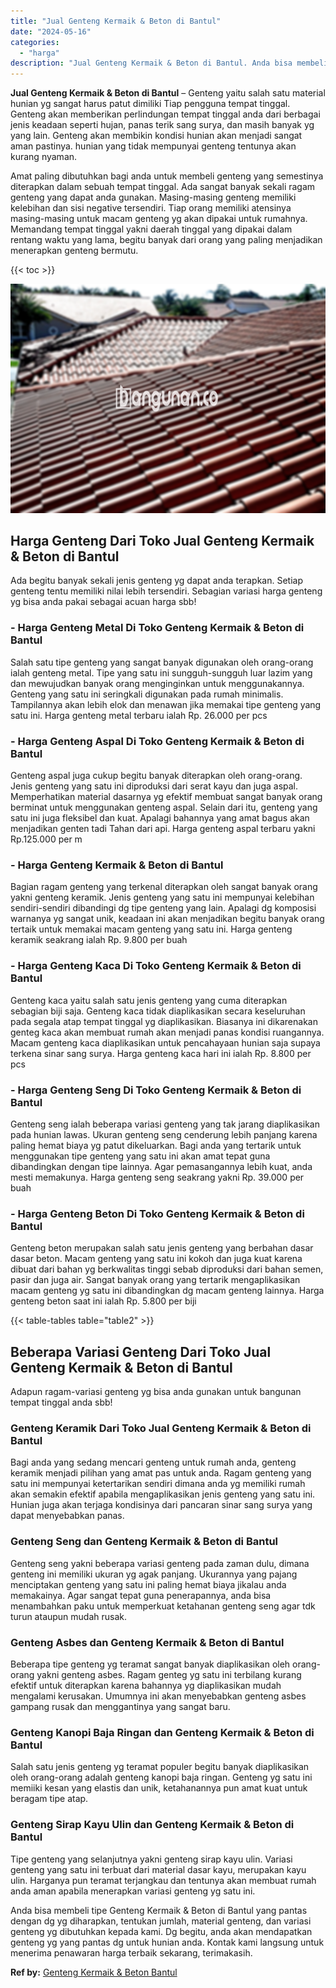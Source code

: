 ```yaml
---
title: "Jual Genteng Kermaik & Beton di Bantul"
date: "2024-05-16"
categories: 
  - "harga"
description: "Jual Genteng Kermaik & Beton di Bantul. Anda bisa membeli tipe Genteng Kermaik & Beton di Bantul yang pantas dengan dg yg diharapkan, tentukan jumlah, materi..."
---
```


**Jual Genteng Kermaik & Beton di Bantul** – Genteng yaitu salah satu material hunian yg sangat harus patut dimiliki Tiap pengguna tempat tinggal. Genteng akan memberikan perlindungan tempat tinggal anda dari berbagai jenis keadaan seperti hujan, panas terik sang surya, dan masih banyak yg yang lain. Genteng akan membikin kondisi hunian akan menjadi sangat aman pastinya. hunian yang tidak mempunyai genteng tentunya akan kurang nyaman.

Amat paling dibutuhkan bagi anda untuk membeli genteng yang semestinya diterapkan dalam sebuah tempat tinggal. Ada sangat banyak sekali ragam genteng yang dapat anda gunakan. Masing-masing genteng memiliki kelebihan dan sisi negative tersendiri. Tiap orang memiliki atensinya masing-masing untuk macam genteng yg akan dipakai untuk rumahnya. Memandang tempat tinggal yakni daerah tinggal yang dipakai dalam rentang waktu yang lama, begitu banyak dari orang yang paling menjadikan menerapkan genteng bermutu.

{{< toc >}}

![Jual Genteng Kermaik & Beton di Bantul](/images/genteng-minimalis-murah09.png)

## Harga Genteng Dari Toko Jual Genteng Kermaik & Beton di Bantul

Ada begitu banyak sekali jenis genteng yg dapat anda terapkan. Setiap genteng tentu memiliki nilai lebih tersendiri. Sebagian variasi harga genteng yg bisa anda pakai sebagai acuan harga sbb!

### \- Harga Genteng Metal Di Toko Genteng Kermaik & Beton di Bantul

Salah satu tipe genteng yang sangat banyak digunakan oleh orang-orang ialah genteng metal. Tipe yang satu ini sungguh-sungguh luar lazim yang dan mewujudkan banyak orang menginginkan untuk menggunakannya. Genteng yang satu ini seringkali digunakan pada rumah minimalis. Tampilannya akan lebih elok dan menawan jika memakai tipe genteng yang satu ini. Harga genteng metal terbaru ialah Rp. 26.000 per pcs

### \- Harga Genteng Aspal Di Toko Genteng Kermaik & Beton di Bantul

Genteng aspal juga cukup begitu banyak diterapkan oleh orang-orang. Jenis genteng yang satu ini diproduksi dari serat kayu dan juga aspal. Memperhatikan material dasarnya yg efektif membuat sangat banyak orang berminat untuk menggunakan genteng aspal. Selain dari itu, genteng yang satu ini juga fleksibel dan kuat. Apalagi bahannya yang amat bagus akan menjadikan genten tadi Tahan dari api. Harga genteng aspal terbaru yakni Rp.125.000 per m

### \- Harga Genteng Kermaik & Beton di Bantul

Bagian ragam genteng yang terkenal diterapkan oleh sangat banyak orang yakni genteng keramik. Jenis genteng yang satu ini mempunyai kelebihan sendiri-sendiri dibandingi dg tipe genteng yang lain. Apalagi dg komposisi warnanya yg sangat unik, keadaan ini akan menjadikan begitu banyak orang tertaik untuk memakai macam genteng yang satu ini. Harga genteng keramik seakrang ialah Rp. 9.800 per buah

### \- Harga Genteng Kaca Di Toko Genteng Kermaik & Beton di Bantul

Genteng kaca yaitu salah satu jenis genteng yang cuma diterapkan sebagian biji saja. Genteng kaca tidak diaplikasikan secara keseluruhan pada segala atap tempat tinggal yg diaplikasikan. Biasanya ini dikarenakan genteg kaca akan membuat rumah akan menjadi panas kondisi ruangannya. Macam genteng kaca diaplikasikan untuk pencahayaan hunian saja supaya terkena sinar sang surya. Harga genteng kaca hari ini ialah Rp. 8.800 per pcs

### \- Harga Genteng Seng Di Toko Genteng Kermaik & Beton di Bantul

Genteng seng ialah beberapa variasi genteng yang tak jarang diaplikasikan pada hunian lawas. Ukuran genteng seng cenderung lebih panjang karena paling hemat biaya yg patut dikeluarkan. Bagi anda yang tertarik untuk menggunakan tipe genteng yang satu ini akan amat tepat guna dibandingkan dengan tipe lainnya. Agar pemasangannya lebih kuat, anda mesti memakunya. Harga genteng seng seakrang yakni Rp. 39.000 per buah

### \- Harga Genteng Beton Di Toko Genteng Kermaik & Beton di Bantul

Genteng beton merupakan salah satu jenis genteng yang berbahan dasar dasar beton. Macam genteng yang satu ini kokoh dan juga kuat karena dibuat dari bahan yg berkwalitas tinggi sebab diproduksi dari bahan semen, pasir dan juga air. Sangat banyak orang yang tertarik mengaplikasikan macam genteng yg satu ini dibandingkan dg macam genteng lainnya. Harga genteng beton saat ini ialah Rp. 5.800 per biji

{{< table-tables table="table2" >}}

## Beberapa Variasi Genteng Dari Toko Jual Genteng Kermaik & Beton di Bantul

Adapun ragam-variasi genteng yg bisa anda gunakan untuk bangunan tempat tinggal anda sbb!

### Genteng Keramik Dari Toko Jual Genteng Kermaik & Beton di Bantul

Bagi anda yang sedang mencari genteng untuk rumah anda, genteng keramik menjadi pilihan yang amat pas untuk anda. Ragam genteng yang satu ini mempunyai ketertarikan sendiri dimana anda yg memiliki rumah akan semakin efektif apabila mengaplikasikan jenis genteng yang satu ini. Hunian juga akan terjaga kondisinya dari pancaran sinar sang surya yang dapat menyebabkan panas.

### Genteng Seng dan Genteng Kermaik & Beton di Bantul

Genteng seng yakni beberapa variasi genteng pada zaman dulu, dimana genteng ini memiliki ukuran yg agak panjang. Ukurannya yang pajang menciptakan genteng yang satu ini paling hemat biaya jikalau anda memakainya. Agar sangat tepat guna penerapannya, anda bisa menambahkan paku untuk memperkuat ketahanan genteng seng agar tdk turun ataupun mudah rusak.

### Genteng Asbes dan Genteng Kermaik & Beton di Bantul

Beberapa tipe genteng yg teramat sangat banyak diaplikasikan oleh orang-orang yakni genteng asbes. Ragam genteg yg satu ini terbilang kurang efektif untuk diterapkan karena bahannya yg diaplikasikan mudah mengalami kerusakan. Umumnya ini akan menyebabkan genteng asbes gampang rusak dan menggantinya yang sangat baru.

### Genteng Kanopi Baja Ringan dan Genteng Kermaik & Beton di Bantul

Salah satu jenis genteng yg teramat populer begitu banyak diaplikasikan oleh orang-orang adalah genteng kanopi baja ringan. Genteng yg satu ini memiiki kesan yang elastis dan unik, ketahanannya pun amat kuat untuk beragam tipe atap.

### Genteng Sirap Kayu Ulin dan Genteng Kermaik & Beton di Bantul

Tipe genteng yang selanjutnya yakni genteng sirap kayu ulin. Variasi genteng yang satu ini terbuat dari material dasar kayu, merupakan kayu ulin. Harganya pun teramat terjangkau dan tentunya akan membuat rumah anda aman apabila menerapkan variasi genteng yg satu ini.

Anda bisa membeli tipe Genteng Kermaik & Beton di Bantul yang pantas dengan dg yg diharapkan, tentukan jumlah, material genteng, dan variasi genteng yg dibutuhkan kepada kami. Dg begitu, anda akan mendapatkan genteng yg yang pantas dg untuk hunian anda. Kontak kami langsung untuk menerima penawaran harga terbaik sekarang, terimakasih.

**Ref by:**  [Genteng Kermaik & Beton  Bantul](https://id.wikipedia.org/wiki/Genteng)

